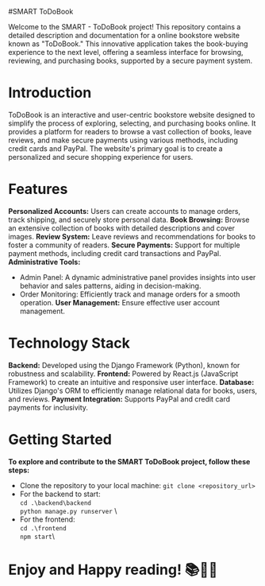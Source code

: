 ﻿#SMART ToDoBook

Welcome to the SMART - ToDoBook project! This repository contains a detailed description and documentation for a online bookstore website known as "ToDoBook." This innovative application takes the book-buying experience to the next level, offering a seamless interface for browsing, reviewing, and purchasing books, supported by a secure payment system.


# Introduction
ToDoBook is an interactive and user-centric bookstore website designed to simplify the process of exploring, selecting, and purchasing books online. It provides a platform for readers to browse a vast collection of books, leave reviews, and make secure payments using various methods, including credit cards and PayPal. The website's primary goal is to create a personalized and secure shopping experience for users.

# Features
**Personalized Accounts:** Users can create accounts to manage orders, track shipping, and securely store personal data.
**Book Browsing:** Browse an extensive collection of books with detailed descriptions and cover images.
**Review System:** Leave reviews and recommendations for books to foster a community of readers.
**Secure Payments:** Support for multiple payment methods, including credit card transactions and PayPal.
**Administrative Tools:**
  - Admin Panel: A dynamic administrative panel provides insights into user behavior and sales patterns, aiding in decision-making.
  - Order Monitoring: Efficiently track and manage orders for a smooth operation.
**User Management:** Ensure effective user account management.

# Technology Stack
**Backend:** Developed using the Django Framework (Python), known for robustness and scalability.
**Frontend:** Powered by React.js (JavaScript Framework) to create an intuitive and responsive user interface.
**Database:** Utilizes Django's ORM to efficiently manage relational data for books, users, and reviews.
**Payment Integration:** Supports PayPal and credit card payments for inclusivity.

# Getting Started
**To explore and contribute to the SMART ToDoBook project, follow these steps:**
- Clone the repository to your local machine:
``` git clone <repository_url> ```
- For the backend to start:\
  ``` cd .\backend\backend ``` \
  ``` python manage.py runserver ``` \
- For the frontend:\
  ``` cd .\frontend ```\
  ``` npm start ```\  
 
# Enjoy and Happy reading! 📚🛒📝

